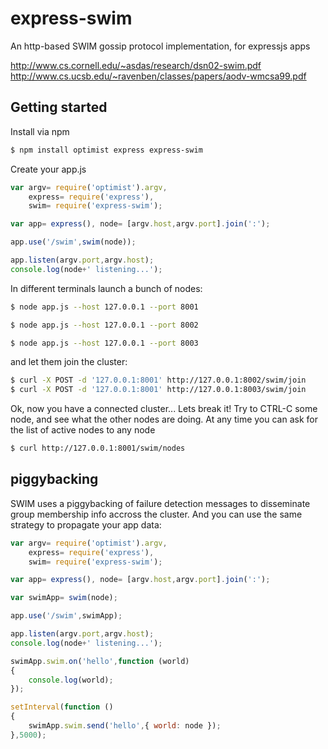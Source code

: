 express-swim
============

An http-based SWIM gossip protocol implementation, for expressjs apps

http://www.cs.cornell.edu/~asdas/research/dsn02-swim.pdf
http://www.cs.ucsb.edu/~ravenben/classes/papers/aodv-wmcsa99.pdf


## Getting started

Install via npm

```sh
$ npm install optimist express express-swim
```

Create your app.js

```javascript
var argv= require('optimist').argv,
    express= require('express'),
    swim= require('express-swim');

var app= express(), node= [argv.host,argv.port].join(':');

app.use('/swim',swim(node));

app.listen(argv.port,argv.host);
console.log(node+' listening...');
```

In different terminals launch a bunch of nodes:

```sh
$ node app.js --host 127.0.0.1 --port 8001
```

```sh
$ node app.js --host 127.0.0.1 --port 8002
```

```sh
$ node app.js --host 127.0.0.1 --port 8003
```

and let them join the cluster:

```sh
$ curl -X POST -d '127.0.0.1:8001' http://127.0.0.1:8002/swim/join
$ curl -X POST -d '127.0.0.1:8001' http://127.0.0.1:8003/swim/join
```

Ok, now you have a connected cluster... Lets break it!
Try to CTRL-C some node, and see what the other nodes are doing. 
At any time you can ask for the list of active nodes to any node

```sh
$ curl http://127.0.0.1:8001/swim/nodes
```

## piggybacking

SWIM uses a piggybacking of failure detection messages to disseminate
group membership info accross the cluster. And you can use the same 
strategy to propagate your app data:


```javascript
var argv= require('optimist').argv,
    express= require('express'),
    swim= require('express-swim');

var app= express(), node= [argv.host,argv.port].join(':');

var swimApp= swim(node);

app.use('/swim',swimApp);

app.listen(argv.port,argv.host);
console.log(node+' listening...');

swimApp.swim.on('hello',function (world)
{
    console.log(world);
});

setInterval(function ()
{
    swimApp.swim.send('hello',{ world: node });
},5000);
```


